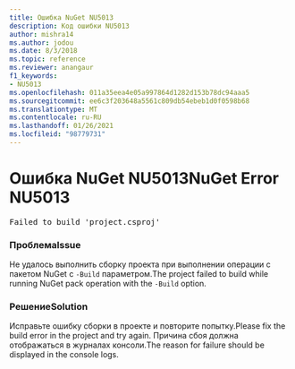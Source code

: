 ```yaml
---
title: Ошибка NuGet NU5013
description: Код ошибки NU5013
author: mishra14
ms.author: jodou
ms.date: 8/3/2018
ms.topic: reference
ms.reviewer: anangaur
f1_keywords:
- NU5013
ms.openlocfilehash: 011a35eea4e05a997864d1282d153b78dc94aaa5
ms.sourcegitcommit: ee6c3f203648a5561c809db54ebeb1d0f0598b68
ms.translationtype: MT
ms.contentlocale: ru-RU
ms.lasthandoff: 01/26/2021
ms.locfileid: "98779731"
---
```

# <a name="nuget-error-nu5013"></a><span data-ttu-id="7d352-103">Ошибка NuGet NU5013</span><span class="sxs-lookup"><span data-stu-id="7d352-103">NuGet Error NU5013</span></span>
<pre>Failed to build 'project.csproj'</pre>

### <a name="issue"></a><span data-ttu-id="7d352-104">Проблема</span><span class="sxs-lookup"><span data-stu-id="7d352-104">Issue</span></span>

<span data-ttu-id="7d352-105">Не удалось выполнить сборку проекта при выполнении операции с пакетом NuGet с `-Build` параметром.</span><span class="sxs-lookup"><span data-stu-id="7d352-105">The project failed to build while running NuGet pack operation with the `-Build` option.</span></span>


### <a name="solution"></a><span data-ttu-id="7d352-106">Решение</span><span class="sxs-lookup"><span data-stu-id="7d352-106">Solution</span></span>

<span data-ttu-id="7d352-107">Исправьте ошибку сборки в проекте и повторите попытку.</span><span class="sxs-lookup"><span data-stu-id="7d352-107">Please fix the build error in the project and try again.</span></span> <span data-ttu-id="7d352-108">Причина сбоя должна отображаться в журналах консоли.</span><span class="sxs-lookup"><span data-stu-id="7d352-108">The reason for failure should be displayed in the console logs.</span></span>

